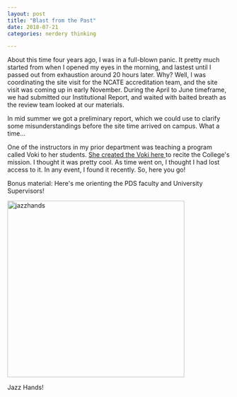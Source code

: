 ```yaml
---
layout: post
title: "Blast from the Past"
date: 2018-07-21
categories: nerdery thinking

---
```

About this time four years ago, I was in a full-blown panic. It pretty much started from when I opened my eyes in the morning, and lastest until I passed out from exhaustion around 20 hours later. Why? Well, I was coordinating the site visit for the NCATE accreditation team, and the site visit was coming up in early November. During the April to June timeframe, we had submitted our Institutional Report, and waited with baited breath as the review team looked at our materials.

In mid summer we got a preliminary report, which we could use to clarify some misunderstandings before the site time arrived on campus. What a time...

One of the instructors in my prior department was teaching a program called Voki to her students.  <a href="http://tinyurl.com/y96522on">She created the Voki here </a> to recite the College's mission. I thought it was pretty cool. As time went on, I thought I had lost access to it. In any event, I found it recently. So, here you go!

Bonus material: Here's me orienting the PDS faculty and University Supervisors!

<img src="https://jkenton.files.wordpress.com/2018/07/jazzhands.jpg" alt="jazzhands" width="400"  />

Jazz Hands!
